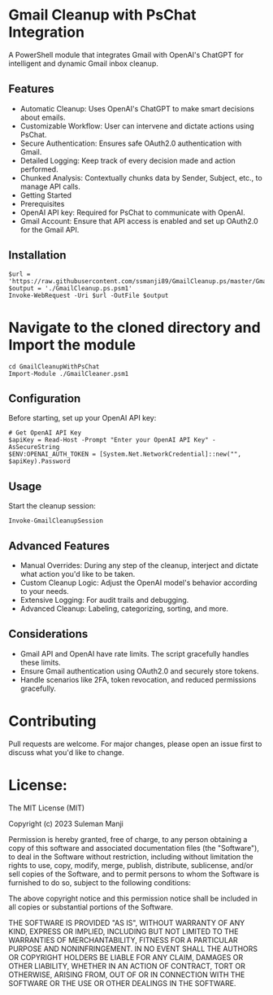 # Gmail Cleanup with PsChat Integration
A PowerShell module that integrates Gmail with OpenAI's ChatGPT for intelligent and dynamic Gmail inbox cleanup.

## Features
- Automatic Cleanup: Uses OpenAI's ChatGPT to make smart decisions about emails.
- Customizable Workflow: User can intervene and dictate actions using PsChat.
- Secure Authentication: Ensures safe OAuth2.0 authentication with Gmail.
- Detailed Logging: Keep track of every decision made and action performed.
- Chunked Analysis: Contextually chunks data by Sender, Subject, etc., to manage API calls.
- Getting Started
- Prerequisites
- OpenAI API key: Required for PsChat to communicate with OpenAI.
- Gmail Account: Ensure that API access is enabled and set up OAuth2.0 for the Gmail API.

## Installation
```
$url = 'https://raw.githubusercontent.com/ssmanji89/GmailCleanup.ps/master/GmailCleanup.ps.psm1'
$output = './GmailCleanup.ps.psm1'
Invoke-WebRequest -Uri $url -OutFile $output
```

# Navigate to the cloned directory and Import the module
```
cd GmailCleanupWithPsChat
Import-Module ./GmailCleaner.psm1
```

## Configuration
Before starting, set up your OpenAI API key:
```
# Get OpenAI API Key
$apiKey = Read-Host -Prompt "Enter your OpenAI API Key" -AsSecureString
$ENV:OPENAI_AUTH_TOKEN = [System.Net.NetworkCredential]::new("", $apiKey).Password
```

## Usage
Start the cleanup session:
```
Invoke-GmailCleanupSession
```

## Advanced Features
- Manual Overrides: During any step of the cleanup, interject and dictate what action you'd like to be taken.
- Custom Cleanup Logic: Adjust the OpenAI model's behavior according to your needs.
- Extensive Logging: For audit trails and debugging.
- Advanced Cleanup: Labeling, categorizing, sorting, and more.

## Considerations
- Gmail API and OpenAI have rate limits. The script gracefully handles these limits.
- Ensure Gmail authentication using OAuth2.0 and securely store tokens.
- Handle scenarios like 2FA, token revocation, and reduced permissions gracefully.

# Contributing
Pull requests are welcome. For major changes, please open an issue first to discuss what you'd like to change.

# License: 
The MIT License (MIT)

Copyright (c) 2023 Suleman Manji

Permission is hereby granted, free of charge, to any person obtaining a copy of
this software and associated documentation files (the "Software"), to deal in
the Software without restriction, including without limitation the rights to
use, copy, modify, merge, publish, distribute, sublicense, and/or sell copies of
the Software, and to permit persons to whom the Software is furnished to do so,
subject to the following conditions:

The above copyright notice and this permission notice shall be included in all
copies or substantial portions of the Software.

THE SOFTWARE IS PROVIDED "AS IS", WITHOUT WARRANTY OF ANY KIND, EXPRESS OR
IMPLIED, INCLUDING BUT NOT LIMITED TO THE WARRANTIES OF MERCHANTABILITY, FITNESS
FOR A PARTICULAR PURPOSE AND NONINFRINGEMENT. IN NO EVENT SHALL THE AUTHORS OR
COPYRIGHT HOLDERS BE LIABLE FOR ANY CLAIM, DAMAGES OR OTHER LIABILITY, WHETHER
IN AN ACTION OF CONTRACT, TORT OR OTHERWISE, ARISING FROM, OUT OF OR IN
CONNECTION WITH THE SOFTWARE OR THE USE OR OTHER DEALINGS IN THE SOFTWARE.

